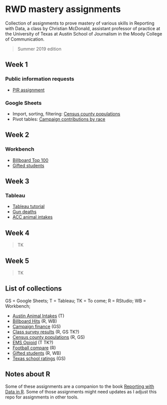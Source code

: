 # RWD mastery assignments

Collection of assignments to prove mastery of various skills in Reporting with Data, a class by Christian McDonald, assistant professor of practice at the University of Texas at Austin School of Journalism in the Moody College of Communication.

> Summer 2019 edition

## Week 1

### Public information requests

- [PIR assignment](pir)

### Google Sheets

- Import, sorting, filtering: [Census county populations](census-county-populations/rubric-gs.md)
- Pivot tables: [Campaign contributions by race](campaign-finance/rubric-gs.md)

## Week 2

### Workbench

- [Billboard Top 100](billboard-hits/rubric-wb.md)
- [Gifted students](ed-gifted-students/rubric-wb.md)

## Week 3

### Tableau

- [Tableau tutorial](tableau-tutorials/)
- [Gun deaths](https://drive.google.com/open?id=1sQBl9TpbBDtasvw8dOql1qQtS-iurZAivPgnOrREmrs)
- [ACC animal intakes](austin-animal-intakes/)

## Week 4

> TK

## Week 5

> TK

## List of collections

GS = Google Sheets; T = Tableau; TK = To come; R = RStudio; WB = Workbench; 

- [Austin Animal Intakes](austin-animal-intakes) (T)
- [Billboard Hits](billboard-hits) (R, WB)
- [Campaign finance](campaign-finance) (GS)
- [Class survey results](survey-results) (R, GS TK?)
- [Census county populations](census-county-populations) (R, GS)
- [EMS Opioid](ems-opioid) (T TK?)
- [Football compare](football-compare) (R)
- [Gifted students](ed-gifted-students) (R, WB)
- [Texas school ratings](ed-school-ratings) (GS)

## Notes about R

Some of these assignments are a companion to the book [Reporting with Data in R](https://utdata.github.io/rwd-r-reporting-with-data/). Some of those assignments might need updates as I adjust this repo for assignments in other tools.
